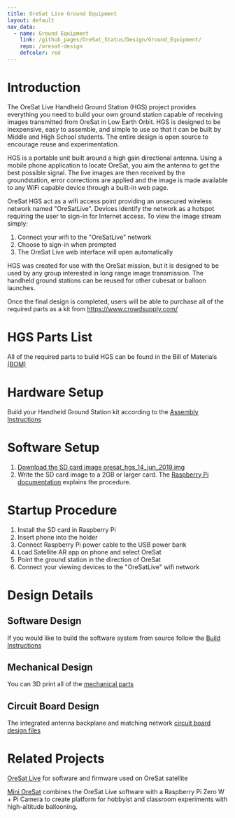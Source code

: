 ```yaml
---
title: OreSat Live Ground Equipment
layout: default
nav_data:
  - name: Ground Equipment
    link: /github_pages/OreSat_Status/Design/Ground_Equipment/
    repo: /oresat-design
    defcolor: red
---
```

# Introduction
The OreSat Live Handheld Ground Station (HGS) project provides everything you need to build your own ground station capable of receiving images transmitted from OreSat in Low Earth Orbit.  HGS is designed to be inexpensive, easy to assemble, and simple to use so that it can be built by Middle and High School students.  The entire design is open source to encourage reuse and experimentation.

HGS is a portable unit built around a high gain directional antenna. Using a mobile phone application to locate OreSat, you aim the antenna to get the best possible signal. The live images are then received by the groundstation, error corrections are applied and the image is made available to any WiFi capable device through a built-in web page.

OreSat HGS act as a wifi access point providing an unsecured wireless network named "OreSatLive".  Devices identify the network as a hotspot requiring the user to sign-in for Internet access.  To view the image stream simply:
1. Connect your wifi to the "OreSatLive" network
2. Choose to sign-in when prompted
3. The OreSat Live web interface will open automatically

HGS was created for use with the OreSat mission, but it is designed to be used by any group interested in long range image transmission.  The handheld ground stations can be reused for other cubesat or balloon launches.

Once the final design is completed, users will be able to purchase all of the required parts as a kit from https://www.crowdsupply.com/

# HGS Parts List
All of the required parts to build HGS can be found in the Bill of Materials [(BOM)](BOM.md)

# Hardware Setup
Build your Handheld Ground Station kit according to the [Assembly Instructions](hgs-model/assembly-instructions/OreSat_Live_HGS_Assembly.pdf)

# Software Setup
1. [Download the SD card image oresat_hgs_14_jun_2019.img](https://drive.google.com/a/pdx.edu/uc?id=1BvP8ltkEwoBRSbCfQXceEiuxpVhkSf37&export=download)
2. Write the SD card image to a 2GB or larger card.  The [Raspberry Pi documentation](https://www.raspberrypi.org/documentation/installation/installing-images/) explains the procedure.

# Startup Procedure
1. Install the SD card in Raspberry Pi
2. Insert phone into the holder
3. Connect Raspberry Pi power cable to the USB power bank
4. Load Satellite AR app on phone and select OreSat
5. Point the ground station in the direction of OreSat
3. Connect your viewing devices to the "OreSatLive" wifi network

# Design Details
## Software Design
If you would like to build the software system from source follow the [Build Instructions](software/BUILD.md)

## Mechanical Design
You can 3D print all of the [mechanical parts](hgs-model/README.md)  

## Circuit Board Design
The integrated antenna backplane and matching network [circuit board design files](backplane/README.md)

# Related Projects
[OreSat Live](https://github.com/oresat/oresat-dxwifi-software) for software and firmware used on OreSat satellite

[Mini OreSat](https://github.com/oresat/oresat-live-mini-oresat) combines the OreSat Live software with a Raspberry Pi Zero W + Pi Camera to create platform for hobbyist and classroom experiments with high-altitude ballooning.
